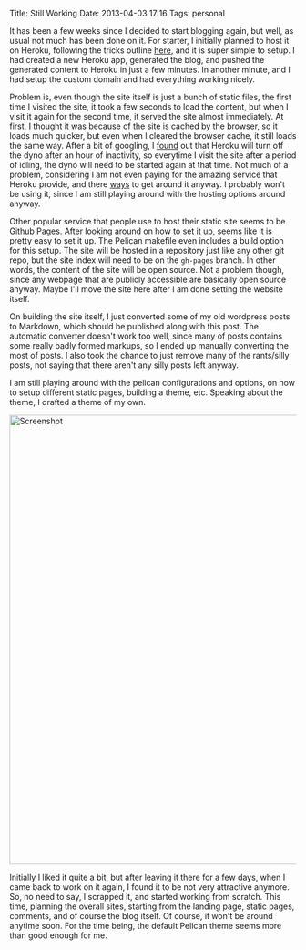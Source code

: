 Title: Still Working 
Date: 2013-04-03 17:16
Tags: personal


It has been a few weeks since I decided to start blogging again, but well, as usual not much has been done on it. For starter, I initially planned to host it on Heroku, following the tricks outline [here][l1], and it is super simple to setup. I had created a new Heroku app, generated the blog, and pushed the generated content to Heroku in just a few minutes. In another minute, and I had setup the custom domain and had everything working nicely.

Problem is, even though the site itself is just a bunch of static files, the first time I visited the site, it took a few seconds to load the content, but when I visit it again for the second time, it served the site almost immediately. At first, I thought it was because of the site is cached by the browser, so it loads much quicker, but even when I cleared the browser cache, it still loads the same way. After a bit of googling, I [found][l2] out that Heroku will turn off the dyno after an hour of inactivity, so everytime I visit the site after a period of idling, the dyno will need to be started again at that time. Not much of a problem, considering I am not even paying for the amazing service that Heroku provide, and there [ways][l3] to get around it anyway. I probably won't be using it, since I am still playing around with the hosting options around anyway.

Other popular service that people use to host their static site seems to be [Github Pages][l4]. After looking around on how to set it up, seems like it is pretty easy to set it up. The Pelican makefile even includes a build option for this setup. The site will be hosted in a repository just like any other git repo, but the site index will need to be on the `gh-pages` branch. In other words, the content of the site will be open source. Not a problem though, since any webpage that are publicly accessible are basically open source anyway. Maybe I'll move the site here after I am done setting the website itself.

On building the site itself, I just converted some of my old wordpress posts to Markdown, which should be published along with this post. The automatic converter doesn't work too well, since many of posts contains some really badly formed markups, so I ended up manually converting the most of posts. I also took the chance to just remove many of the rants/silly posts, not saying that there aren't any silly posts left anyway.

I am still playing around with the pelican configurations and options, on how to setup different static pages, building a theme, etc. Speaking about the theme, I drafted a theme of my own.

<a href="http://www.flickr.com/photos/hendra2392/8615163439/" title="Snap 2013-04-01 at 11.50.50 by p.hdra, on Flickr"><img src="http://farm9.staticflickr.com/8394/8615163439_30ea63f405_c.jpg" width="800" height="788" alt="Screenshot"></a>

Initially I liked it quite a bit, but after leaving it there for a few days, when I came back to work on it again, I found it to be not very attractive anymore. So, no need to say, I scrapped it, and started working from scratch. This time, planning the overall sites, starting from the landing page, static pages, comments, and of course the blog itself. Of course, it won't be around anytime soon. For the time being, the default Pelican theme seems more than good enough for me.


[l1]: http://kennethreitz.org/exposures/static-sites-on-heroku-cedar
[l2]: https://devcenter.heroku.com/articles/dynos
[l3]: http://stackoverflow.com/questions/5480337/easy-way-to-prevent-heroku-idling
[l4]: http://pages.github.com/